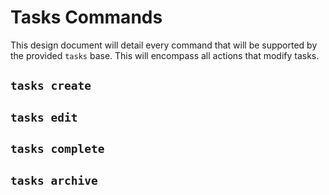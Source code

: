 # Tasks Commands

This design document will detail every command that will be supported by the
provided `tasks` base. This will encompass all actions that modify tasks.

## `tasks create`

## `tasks edit`

## `tasks complete`

## `tasks archive`
